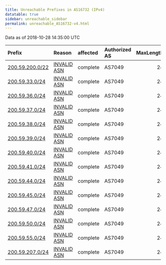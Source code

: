 ```yaml
---
title: Unreachable Prefixes in AS16732 (IPv4)
datatable: true
sidebar: unreachable_sidebar
permalink: unreachable_AS16732-v4.html
---
```


Data as of 2018-10-28 14:35:00 UTC


<div class="datatable-begin"></div>

| Prefix                                                   | Reason                                                                                                 | affected   | Authorized AS   |   MaxLength | Anchor                                         |   unreachable /24s |
|:---------------------------------------------------------|:-------------------------------------------------------------------------------------------------------|:-----------|:----------------|------------:|:-----------------------------------------------|-------------------:|
| [200.59.200.0/22](https://stat.ripe.net/200.59.200.0/22) | [INVALID ASN](https://rpki-validator.ripe.net/announcement-preview?asn=AS16732&prefix=200.59.200.0/22) | complete   | AS7049          |          24 | [LACNIC](unreachable_LACNIC_RPKI_Root-v4.html) |                  4 |
| [200.59.33.0/24](https://stat.ripe.net/200.59.33.0/24)   | [INVALID ASN](https://rpki-validator.ripe.net/announcement-preview?asn=AS16732&prefix=200.59.33.0/24)  | complete   | AS7049          |          24 | [LACNIC](unreachable_LACNIC_RPKI_Root-v4.html) |                  1 |
| [200.59.36.0/24](https://stat.ripe.net/200.59.36.0/24)   | [INVALID ASN](https://rpki-validator.ripe.net/announcement-preview?asn=AS16732&prefix=200.59.36.0/24)  | complete   | AS7049          |          24 | [LACNIC](unreachable_LACNIC_RPKI_Root-v4.html) |                  1 |
| [200.59.37.0/24](https://stat.ripe.net/200.59.37.0/24)   | [INVALID ASN](https://rpki-validator.ripe.net/announcement-preview?asn=AS16732&prefix=200.59.37.0/24)  | complete   | AS7049          |          24 | [LACNIC](unreachable_LACNIC_RPKI_Root-v4.html) |                  1 |
| [200.59.38.0/24](https://stat.ripe.net/200.59.38.0/24)   | [INVALID ASN](https://rpki-validator.ripe.net/announcement-preview?asn=AS16732&prefix=200.59.38.0/24)  | complete   | AS7049          |          24 | [LACNIC](unreachable_LACNIC_RPKI_Root-v4.html) |                  1 |
| [200.59.39.0/24](https://stat.ripe.net/200.59.39.0/24)   | [INVALID ASN](https://rpki-validator.ripe.net/announcement-preview?asn=AS16732&prefix=200.59.39.0/24)  | complete   | AS7049          |          24 | [LACNIC](unreachable_LACNIC_RPKI_Root-v4.html) |                  1 |
| [200.59.40.0/24](https://stat.ripe.net/200.59.40.0/24)   | [INVALID ASN](https://rpki-validator.ripe.net/announcement-preview?asn=AS16732&prefix=200.59.40.0/24)  | complete   | AS7049          |          24 | [LACNIC](unreachable_LACNIC_RPKI_Root-v4.html) |                  1 |
| [200.59.41.0/24](https://stat.ripe.net/200.59.41.0/24)   | [INVALID ASN](https://rpki-validator.ripe.net/announcement-preview?asn=AS16732&prefix=200.59.41.0/24)  | complete   | AS7049          |          24 | [LACNIC](unreachable_LACNIC_RPKI_Root-v4.html) |                  1 |
| [200.59.44.0/24](https://stat.ripe.net/200.59.44.0/24)   | [INVALID ASN](https://rpki-validator.ripe.net/announcement-preview?asn=AS16732&prefix=200.59.44.0/24)  | complete   | AS7049          |          24 | [LACNIC](unreachable_LACNIC_RPKI_Root-v4.html) |                  1 |
| [200.59.45.0/24](https://stat.ripe.net/200.59.45.0/24)   | [INVALID ASN](https://rpki-validator.ripe.net/announcement-preview?asn=AS16732&prefix=200.59.45.0/24)  | complete   | AS7049          |          24 | [LACNIC](unreachable_LACNIC_RPKI_Root-v4.html) |                  1 |
| [200.59.47.0/24](https://stat.ripe.net/200.59.47.0/24)   | [INVALID ASN](https://rpki-validator.ripe.net/announcement-preview?asn=AS16732&prefix=200.59.47.0/24)  | complete   | AS7049          |          24 | [LACNIC](unreachable_LACNIC_RPKI_Root-v4.html) |                  1 |
| [200.59.50.0/24](https://stat.ripe.net/200.59.50.0/24)   | [INVALID ASN](https://rpki-validator.ripe.net/announcement-preview?asn=AS16732&prefix=200.59.50.0/24)  | complete   | AS7049          |          24 | [LACNIC](unreachable_LACNIC_RPKI_Root-v4.html) |                  1 |
| [200.59.55.0/24](https://stat.ripe.net/200.59.55.0/24)   | [INVALID ASN](https://rpki-validator.ripe.net/announcement-preview?asn=AS16732&prefix=200.59.55.0/24)  | complete   | AS7049          |          24 | [LACNIC](unreachable_LACNIC_RPKI_Root-v4.html) |                  1 |
| [200.59.207.0/24](https://stat.ripe.net/200.59.207.0/24) | [INVALID ASN](https://rpki-validator.ripe.net/announcement-preview?asn=AS16732&prefix=200.59.207.0/24) | complete   | AS7049          |          24 | [LACNIC](unreachable_LACNIC_RPKI_Root-v4.html) |                  1 |

<div class="datatable-end"></div>